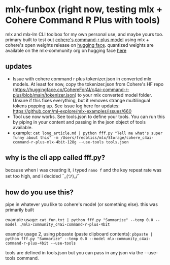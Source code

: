 # mlx-funbox (right now, testing mlx + Cohere Command R Plus with tools)
mlx and mlx-lm CLI toolbox for my own personal use, and maybe yours too. primary built to test out [cohere's command-r plus model](https://docs.cohere.com/docs/command-r-plus) using mlx + cohere's open weights release on [hugging face](https://huggingface.co/CohereForAI/c4ai-command-r-plus). quantized weights are available on the mlx-community org on hugging face [here](https://huggingface.co/mlx-community/c4ai-command-r-plus-4bit)

## updates
- Issue with cohere command r plus tokenizer.json in converted mlx models. At least for now, copy the tokenizer.json from Cohere's HF repo (https://huggingface.co/CohereForAI/c4ai-command-r-plus/blob/main/tokenizer.json) to your mlx converted model folder. Unsure if this fixes everything, but it removes strange multilingual tokens popping up. See issue log here for updates: https://github.com/ml-explore/mlx-examples/issues/660
- Tool use now works. See tools.json to define your tools. You can run this by piping in your content and passing in the json object of tools available.
- example: ```cat long_article.md | python fff.py "Tell me what's super funny about this" -m /Users/fredbliss/mlx/Storage/cohere_c4ai-command-r-plus-mlx-4bit-128g --use-tools tools.json```

## why is the cli app called fff.py?
because when i was creating it, i typed ```nano f``` and the key repeat rate was set too high, and i decided ¯\_(ツ)_/¯ 

## how do you use this?

pipe in whatever you like to cohere's model (or something else). this was primarily built 

example usage: ```cat fun.txt | python fff.py "Summarize" --temp 0.0 --model ./mlx-community_c4ai-command-r-plus-4bit```

example usage 2, using pbpaste (paste clipboard contents): ```pbpaste | python fff.py "Summarize" --temp 0.0 --model mlx-community_c4ai-command-r-plus-4bit --use-tools```

tools are defined in tools.json but you can pass in any json via the --use-tools command.
